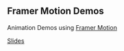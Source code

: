 ## Framer Motion Demos

Animation Demos using [Framer Motion](https://slides.com/jensnyder/animations-in-react)

[Slides](https://slides.com/jensnyder/animations-in-react)
